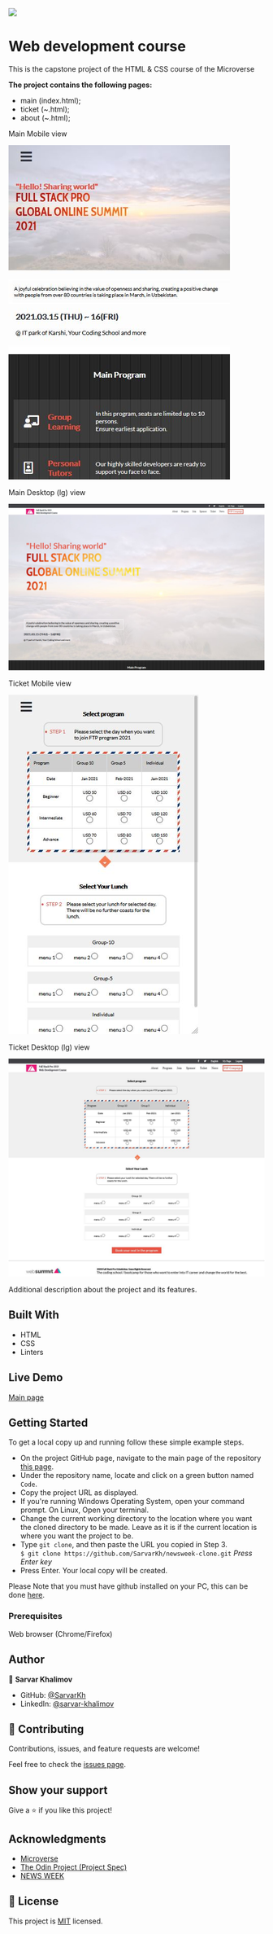 
![](https://img.shields.io/badge/Microverse-blueviolet)

# Web development course 
This is the capstone project of the HTML & CSS course of the Microverse

**The project contains the following pages:**
- main (index.html);
- ticket (~.html);
- about (~.html);

Main Mobile view

![screenshot](assets/sreenshots/main_sm.jpg)


Main Desktop (lg) view

![screenshot](assets/sreenshots/main_lg.jpg)

Ticket Mobile view

![screenshot](assets/sreenshots/ticket_sm.jpg)


Ticket Desktop (lg) view

![screenshot](assets/sreenshots/ticket_lg.jpg)

Additional description about the project and its features.

## Built With

- HTML
- CSS
- Linters

## Live Demo
[Main page](https://htmlpreview.github.io/?https://github.com/SarvarKh/newsweek-clone/blob/framework/index.html)

## Getting Started

To get a local copy up and running follow these simple example steps.

- On the project GitHub page, navigate to the main page of the repository [this page](https://github.com/SarvarKh/newsweek-clone/tree/framework).
- Under the repository name, locate and click on a green button named `Code`.
- Copy the project URL as displayed.
- If you're running Windows Operating System, open your command prompt. On Linux, Open your terminal.
- Change the current working directory to the location where you want the cloned directory to be made. Leave as it is if the current location is where you want the project to be.
- Type `git clone`, and then paste the URL you copied in Step 3.<br>
  `$ git clone https://github.com/SarvarKh/newsweek-clone.git` <em>Press Enter key</em><br>
- Press Enter. Your local copy will be created.

Please Note that you must have github installed on your PC, this can be done [here](https://gist.github.com/derhuerst/1b15ff4652a867391f03).


### Prerequisites

Web browser (Chrome/Firefox)


## Author

👤 **Sarvar Khalimov**

- GitHub: [@SarvarKh](https://github.com/SarvarKh)
- LinkedIn: [@sarvar-khalimov](https://www.linkedin.com/in/sarvar-khalimov-208797143/)


## 🤝 Contributing

Contributions, issues, and feature requests are welcome!

Feel free to check the [issues page](issues/).

## Show your support

Give a ⭐️ if you like this project!

## Acknowledgments

- [Microverse](https://.microverse.org/)
- [The Odin Project (Project Spec)](https://www.theodinproject.com/courses/html5-and-css3/lessons/using-bootstrap)
- [NEWS WEEK](https://www.newsweek.com/)

## 📝 License

This project is [MIT](lic.url) licensed.

